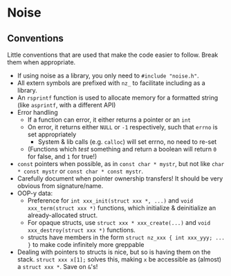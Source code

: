 Noise
=====

Conventions
-----------

Little conventions that are used that make the code easier to follow. Break them when appropriate.

- If using noise as a library, you only need to `#include "noise.h"`.
- All extern symbols are prefixed with ``nz_`` to facilitate including as a library.
- An `rsprintf` function is used to allocate memory for a formatted string (like `asprintf`, with a different API)
- Error handling
    - If a function can error, it either returns a pointer or an ``int``
    - On error, it returns either ``NULL`` or ``-1`` respectively, such that ``errno`` is set appropriately
        - System & lib calls (e.g. ``calloc``) will set errno, no need to re-set
    - (Functions which *test* something and return a boolean will return ``0`` for false, and ``1`` for true!)
- `const` pointers when possible, as in `const char * mystr`, but not like `char * const mystr` or `const char * const mystr`.
- Carefully document when pointer ownership transfers! It should be very obvious from signature/name.
- OOP-y data:
    - Preference for ``int xxx_init(struct xxx *, ...)`` and ``void xxx_term(struct xxx *)`` functions, which initialize & deinitialize an already-allocated struct.
    - For opaque structs, use ``struct xxx * xxx_create(...)`` and ``void xxx_destroy(struct xxx *)`` functions.
    - structs have members in the form ``struct nz_xxx { int xxx_yyy; ... }`` to make code infinitely more greppable 
- Dealing with pointers to structs is nice, but so is having them on the stack. ``struct xxx x[1];`` solves this, making ``x`` be accessible as (almost) a ``struct xxx *``. Save on ``&``'s!
